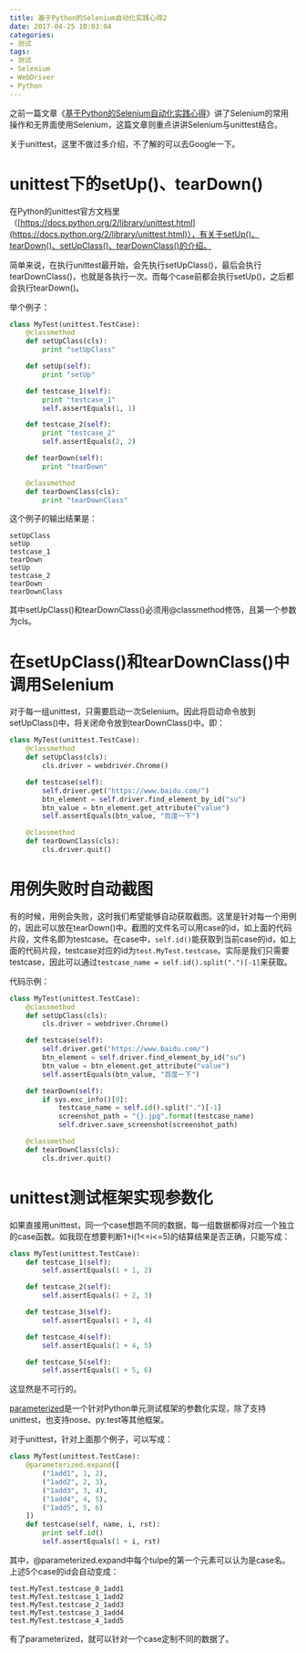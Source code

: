 ```yaml
---
title: 基于Python的Selenium自动化实践心得2
date: 2017-04-25 10:03:04
categories:
- 测试
tags:
- 测试
- Selenium
- WebDriver
- Python
---
```


之前一篇文章《[基于Python的Selenium自动化实践心得](http://ntflc.com/2017/03/17/Selenium-Practice-with-Python/)》讲了Selenium的常用操作和无界面使用Selenium，这篇文章则重点讲讲Selenium与unittest结合。

关于unittest，这里不做过多介绍，不了解的可以去Google一下。

<!-- more -->

# unittest下的setUp()、tearDown()

在Python的unittest官方文档里（[https://docs.python.org/2/library/unittest.html](https://docs.python.org/2/library/unittest.html)），有关于setUp()、tearDown()、setUpClass()、tearDownClass()的介绍。

简单来说，在执行unittest最开始，会先执行setUpClass()，最后会执行tearDownClass()，也就是各执行一次。而每个case前都会执行setUp()，之后都会执行tearDown()。

举个例子：

``` python
class MyTest(unittest.TestCase):
    @classmethod
    def setUpClass(cls):
        print "setUpClass"

    def setUp(self):
        print "setUp"

    def testcase_1(self):
        print "testcase_1"
        self.assertEquals(1, 1)

    def testcase_2(self):
        print "testcase_2"
        self.assertEquals(2, 2)

    def tearDown(self):
        print "tearDown"

    @classmethod
    def tearDownClass(cls):
        print "tearDownClass"
```

这个例子的输出结果是：

```
setUpClass
setUp
testcase_1
tearDown
setUp
testcase_2
tearDown
tearDownClass
```

其中setUpClass()和tearDownClass()必须用@classmethod修饰，且第一个参数为cls。

# 在setUpClass()和tearDownClass()中调用Selenium

对于每一组unittest，只需要启动一次Selenium。因此将启动命令放到setUpClass()中，将关闭命令放到tearDownClass()中。即：

``` python
class MyTest(unittest.TestCase):
    @classmethod
    def setUpClass(cls):
        cls.driver = webdriver.Chrome()

    def testcase(self):
        self.driver.get("https://www.baidu.com/")
        btn_element = self.driver.find_element_by_id("su")
        btn_value = btn_element.get_attribute("value")
        self.assertEquals(btn_value, "百度一下")

    @classmethod
    def tearDownClass(cls):
        cls.driver.quit()
```

# 用例失败时自动截图

有的时候，用例会失败，这时我们希望能够自动获取截图。这里是针对每一个用例的，因此可以放在tearDown()中。截图的文件名可以用case的id，如上面的代码片段，文件名即为testcase。在case中，`self.id()`能获取到当前case的id，如上面的代码片段，testcase对应的id为`test.MyTest.testcase`。实际是我们只需要testcase，因此可以通过`testcase_name = self.id().split(".")[-1]`来获取。

代码示例：

``` python
class MyTest(unittest.TestCase):
    @classmethod
    def setUpClass(cls):
        cls.driver = webdriver.Chrome()

    def testcase(self):
        self.driver.get("https://www.baidu.com/")
        btn_element = self.driver.find_element_by_id("su")
        btn_value = btn_element.get_attribute("value")
        self.assertEquals(btn_value, "百度一下")

    def tearDown(self):
        if sys.exc_info()[0]:
            testcase_name = self.id().split(".")[-1]
            screenshot_path = "{}.jpg".format(testcase_name)
            self.driver.save_screenshot(screenshot_path)

    @classmethod
    def tearDownClass(cls):
        cls.driver.quit()
```

# unittest测试框架实现参数化

如果直接用unittest，同一个case想跑不同的数据，每一组数据都得对应一个独立的case函数。如我现在想要判断1+i(1<=i<=5)的结算结果是否正确，只能写成：

``` python
class MyTest(unittest.TestCase):
    def testcase_1(self):
        self.assertEquals(1 + 1, 2)

    def testcase_2(self):
        self.assertEquals(1 + 2, 3)

    def testcase_3(self):
        self.assertEquals(1 + 3, 4)

    def testcase_4(self):
        self.assertEquals(1 + 4, 5)

    def testcase_5(self):
        self.assertEquals(1 + 5, 6)
```

这显然是不可行的。

[parameterized](https://github.com/wolever/parameterized)是一个针对Python单元测试框架的参数化实现，除了支持unittest，也支持nose、py.test等其他框架。

对于unittest，针对上面那个例子，可以写成：

``` python
class MyTest(unittest.TestCase):
    @parameterized.expand([
        ("1add1", 1, 2),
        ("1add2", 2, 3),
        ("1add3", 3, 4),
        ("1add4", 4, 5),
        ("1add5", 5, 6)
    ])
    def testcase(self, name, i, rst):
        print self.id()
        self.assertEquals(1 + i, rst)
```

其中，@parameterized.expand中每个tulpe的第一个元素可以认为是case名。上述5个case的id会自动变成：

```
test.MyTest.testcase_0_1add1
test.MyTest.testcase_1_1add2
test.MyTest.testcase_2_1add3
test.MyTest.testcase_3_1add4
test.MyTest.testcase_4_1add5
```

有了parameterized，就可以针对一个case定制不同的数据了。
